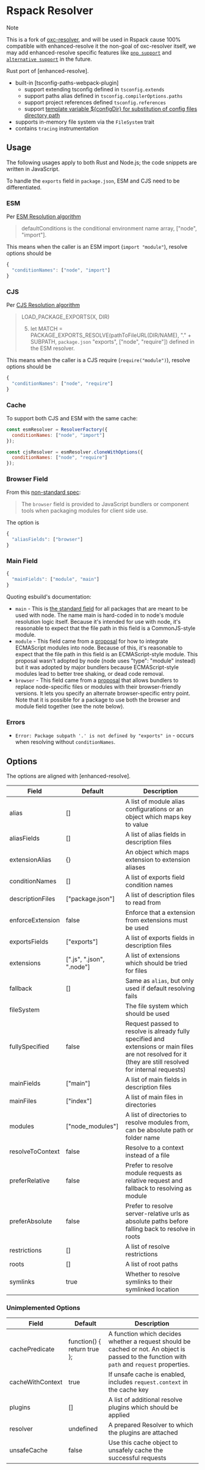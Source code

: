 
# Rspack Resolver

> [!NOTE]  
>  This is a fork of [oxc-resolver](https://github.com/oxc-project/oxc-resolver), and will be used in Rspack cause 100% compatible with enhanced-resolve it the non-goal of oxc-resolver itself, we may add enhanced-resolve specific features like [`pnp support`](https://github.com/web-infra-dev/rspack/issues/2236) and [`alternative support`](https://github.com/web-infra-dev/rspack/issues/5052) in the future.

Rust port of [enhanced-resolve].

* built-in [tsconfig-paths-webpack-plugin]
  * support extending tsconfig defined in `tsconfig.extends`
  * support paths alias defined in `tsconfig.compilerOptions.paths`
  * support project references defined `tsconfig.references`
  * support [template variable ${configDir} for substitution of config files directory path](https://github.com/microsoft/TypeScript/pull/58042)
* supports in-memory file system via the `FileSystem` trait
* contains `tracing` instrumentation

## Usage

The following usages apply to both Rust and Node.js; the code snippets are written in JavaScript.

To handle the `exports` field in `package.json`, ESM and CJS need to be differentiated.

### ESM

Per [ESM Resolution algorithm](https://nodejs.org/api/esm.html#resolution-and-loading-algorithm)

> defaultConditions is the conditional environment name array, ["node", "import"].

This means when the caller is an ESM import (`import "module"`), resolve options should be

```javascript
{
  "conditionNames": ["node", "import"]
}
```

### CJS

Per [CJS Resolution algorithm](https://nodejs.org/api/modules.html#all-together)

> LOAD_PACKAGE_EXPORTS(X, DIR)
>
> 5. let MATCH = PACKAGE_EXPORTS_RESOLVE(pathToFileURL(DIR/NAME), "." + SUBPATH,
>   `package.json` "exports", ["node", "require"]) defined in the ESM resolver.

This means when the caller is a CJS require (`require("module")`), resolve options should be

```javascript
{
  "conditionNames": ["node", "require"]
}
```

### Cache

To support both CJS and ESM with the same cache:

```javascript
const esmResolver = ResolverFactory({
  conditionNames: ["node", "import"]
});

const cjsResolver = esmResolver.cloneWithOptions({
  conditionNames: ["node", "require"]
});
```

### Browser Field

From this [non-standard spec](https://github.com/defunctzombie/package-browser-field-spec):

> The `browser` field is provided to JavaScript bundlers or component tools when packaging modules for client side use.

The option is

```javascript
{
  "aliasFields": ["browser"]
}
```

### Main Field

```javascript
{
  "mainFields": ["module", "main"]
}
```

Quoting esbuild's documentation:

* `main` - This is [the standard field](https://docs.npmjs.com/files/package.json#main) for all packages that are meant to be used with node. The name main is hard-coded in to node's module resolution logic itself. Because it's intended for use with node, it's reasonable to expect that the file path in this field is a CommonJS-style module.
* `module` - This field came from a [proposal](https://github.com/dherman/defense-of-dot-js/blob/f31319be735b21739756b87d551f6711bd7aa283/proposal.md) for how to integrate ECMAScript modules into node. Because of this, it's reasonable to expect that the file path in this field is an ECMAScript-style module. This proposal wasn't adopted by node (node uses "type": "module" instead) but it was adopted by major bundlers because ECMAScript-style modules lead to better tree shaking, or dead code removal.
* `browser` - This field came from a [proposal](https://gist.github.com/defunctzombie/4339901/49493836fb873ddaa4b8a7aa0ef2352119f69211) that allows bundlers to replace node-specific files or modules with their browser-friendly versions. It lets you specify an alternate browser-specific entry point. Note that it is possible for a package to use both the browser and module field together (see the note below).

### Errors

* `Error: Package subpath '.' is not defined by "exports" in` - occurs when resolving without `conditionNames`.

## Options

The options are aligned with [enhanced-resolve].

| Field            | Default                     | Description                                                                                                                                               |
|------------------|-----------------------------| --------------------------------------------------------------------------------------------------------------------------------------------------------- |
| alias            | []                          | A list of module alias configurations or an object which maps key to value                                                                                |
| aliasFields      | []                          | A list of alias fields in description files                                                                                                               |
| extensionAlias   | {}                          | An object which maps extension to extension aliases                                                                                                       |
| conditionNames   | []                          | A list of exports field condition names                                                                                                                   |
| descriptionFiles | ["package.json"]            | A list of description files to read from                                                                                                                  |
| enforceExtension | false                       | Enforce that a extension from extensions must be used                                                                                                     |
| exportsFields    | ["exports"]                 | A list of exports fields in description files                                                                                                             |
| extensions       | [".js", ".json", ".node"]   | A list of extensions which should be tried for files                                                                                                      |
| fallback         | []                          | Same as `alias`, but only used if default resolving fails                                                                                                 |
| fileSystem       |                             | The file system which should be used                                                                                                                      |
| fullySpecified   | false                       | Request passed to resolve is already fully specified and extensions or main files are not resolved for it (they are still resolved for internal requests) |
| mainFields       | ["main"]                    | A list of main fields in description files                                                                                                                |
| mainFiles        | ["index"]                   | A list of main files in directories                                                                                                                       |
| modules          | ["node_modules"]            | A list of directories to resolve modules from, can be absolute path or folder name                                                                        |
| resolveToContext | false                       | Resolve to a context instead of a file                                                                                                                    |
| preferRelative   | false                       | Prefer to resolve module requests as relative request and fallback to resolving as module                                                                 |
| preferAbsolute   | false                       | Prefer to resolve server-relative urls as absolute paths before falling back to resolve in roots                                                          |
| restrictions     | []                          | A list of resolve restrictions                                                                                                                            |
| roots            | []                          | A list of root paths                                                                                                                                      |
| symlinks         | true                        | Whether to resolve symlinks to their symlinked location                                                                                                   |

### Unimplemented Options

| Field            | Default                     | Description                                                                                                                                               |
|------------------|-----------------------------| --------------------------------------------------------------------------------------------------------------------------------------------------------- |
| cachePredicate   | function() { return true }; | A function which decides whether a request should be cached or not. An object is passed to the function with `path` and `request` properties.             |
| cacheWithContext | true                        | If unsafe cache is enabled, includes `request.context` in the cache key                                                                                   |
| plugins          | []                          | A list of additional resolve plugins which should be applied                                                                                              |
| resolver         | undefined                   | A prepared Resolver to which the plugins are attached                                                                                                     |
| unsafeCache      | false                       | Use this cache object to unsafely cache the successful requests

